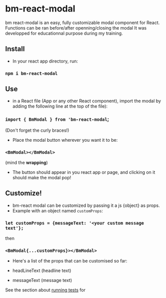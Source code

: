 # bm-react-modal

bm react-modal is an easy, fully customizable modal component for React.
Functions can be ran before/after openning/closing the modal
It was developped for educationnal purpose during my training.

## Install

- In your react app directory, run:

### `npm i bm-react-modal`

## Use

- in a React file (App or any other React component), import the modal by adding the following line at the top of the file):

### `import { BmModal } from 'bm-react-modal`;

(Don't forget the curly braces!)

- Place the modal button wherever you want it to be:

### `<BmModal></BmModal>`

(mind the **wrapping**)

- The button should appear in you react app or page, and clicking on it should make the modal pop!

## Customize!

- bm-react modal can be customized by passing it a js {object} as props.
- Example with an object named `customProps`:

### `let customProps = {messageText: '<your custom message text'};`

then

### `<BmModal{...customProps}></BmModal>`

- Here's a list of the props that can be customised so far:

* headLineText (headline text)

* messageText (message text)

See the section about [running tests](https://facebook.github.io/create-react-app/docs/running-tests) for
